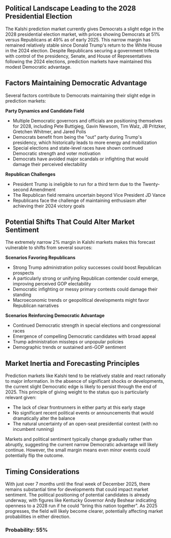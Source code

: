 ## Political Landscape Leading to the 2028 Presidential Election

The Kalshi prediction market currently gives Democrats a slight edge in the 2028 presidential election market, with prices showing Democrats at 51% versus Republicans at 49% as of early 2025. This narrow margin has remained relatively stable since Donald Trump's return to the White House in the 2024 election. Despite Republicans securing a government trifecta with control of the presidency, Senate, and House of Representatives following the 2024 elections, prediction markets have maintained this modest Democratic advantage.

## Factors Maintaining Democratic Advantage

Several factors contribute to Democrats maintaining their slight edge in prediction markets:

**Party Dynamics and Candidate Field**
- Multiple Democratic governors and officials are positioning themselves for 2028, including Pete Buttigieg, Gavin Newsom, Tim Walz, JB Pritzker, Gretchen Whitmer, and Jared Polis
- Democrats benefit from being the "out" party during Trump's presidency, which historically leads to more energy and mobilization
- Special elections and state-level races have shown continued Democratic strength and voter motivation
- Democrats have avoided major scandals or infighting that would damage their perceived electability

**Republican Challenges**
- President Trump is ineligible to run for a third term due to the Twenty-second Amendment
- The Republican field remains uncertain beyond Vice President JD Vance
- Republicans face the challenge of maintaining enthusiasm after achieving their 2024 victory goals

## Potential Shifts That Could Alter Market Sentiment

The extremely narrow 2% margin in Kalshi markets makes this forecast vulnerable to shifts from several sources:

**Scenarios Favoring Republicans**
- Strong Trump administration policy successes could boost Republican prospects
- A particularly strong or unifying Republican contender could emerge, improving perceived GOP electability
- Democratic infighting or messy primary contests could damage their standing
- Macroeconomic trends or geopolitical developments might favor Republican narratives

**Scenarios Reinforcing Democratic Advantage**
- Continued Democratic strength in special elections and congressional races
- Emergence of compelling Democratic candidates with broad appeal
- Trump administration missteps or unpopular policies
- Demographic trends or sustained anti-GOP sentiment

## Market Inertia and Forecasting Principles

Prediction markets like Kalshi tend to be relatively stable and react rationally to major information. In the absence of significant shocks or developments, the current slight Democratic edge is likely to persist through the end of 2025. This principle of giving weight to the status quo is particularly relevant given:

- The lack of clear frontrunners in either party at this early stage
- No significant recent political events or announcements that would dramatically alter the balance
- The natural uncertainty of an open-seat presidential contest (with no incumbent running)

Markets and political sentiment typically change gradually rather than abruptly, suggesting the current narrow Democratic advantage will likely continue. However, the small margin means even minor events could potentially flip the outcome.

## Timing Considerations

With just over 7 months until the final week of December 2025, there remains substantial time for developments that could impact market sentiment. The political positioning of potential candidates is already underway, with figures like Kentucky Governor Andy Beshear indicating openness to a 2028 run if he could "bring this nation together". As 2025 progresses, the field will likely become clearer, potentially affecting market probabilities in either direction.

### Probability: 55%